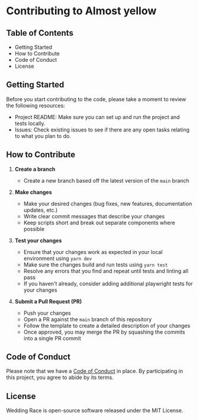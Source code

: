 # Contributing to Almost yellow

## Table of Contents

- Getting Started
- How to Contribute
- Code of Conduct
- License

## Getting Started

Before you start contributing to the code, please take a moment to review the following resources:

- Project README: Make sure you can set up and run the project and tests locally.
- Issues: Check existing issues to see if there are any open tasks relating to what you plan to do.

## How to Contribute

1. **Create a branch**

   - Create a new branch based off the latest version of the `main` branch

2. **Make changes**

   - Make your desired changes (bug fixes, new features, documentation updates, etc.)
   - Write clear commit messages that describe your changes
   - Keep scripts short and break out separate components where possible

3. **Test your changes**

   - Ensure that your changes work as expected in your local environment using `yarn dev`
   - Make sure the changes build and run tests using `yarn test`
   - Resolve any errors that you find and repeat until tests and linting all pass
   - If you haven't already, consider adding additional playwright tests for your changes

4. **Submit a Pull Request (PR)**
   - Push your changes
   - Open a PR against the `main` branch of this repository
   - Follow the template to create a detailed description of your changes
   - Once approved, you may merge the PR by squashing the commits into a single PR commit

## Code of Conduct

Please note that we have a [Code of Conduct](https://github.com/cjrace/wedding-race?tab=coc-ov-file) in place. By participating in this project, you agree to abide by its terms.

## License

Wedding Race is open-source software released under the MIT License.
